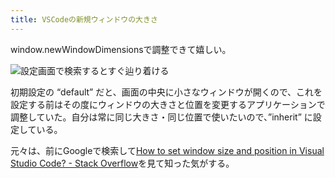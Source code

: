 ```yaml
---
title: VSCodeの新規ウィンドウの大きさ
---
```

window.newWindowDimensionsで調整できて嬉しい。

![](https://lh5.googleusercontent.com/kEPhgzRiQbDFzMo66gFx5IFzXV_W_-0OrFtmCCH7J7HeJGJxSEX7CqjrMqrci46igojFZZjYTKwKuYtprAj0tbOZSf1UHcj5246nG1S23O5_hOOsivIsPBfaC4esvsx-T5_2i9Xhu2jFCElprLstG8U "設定画面で検索するとすぐ辿り着ける")

初期設定の “default” だと、画面の中央に小さなウィンドウが開くので、これを設定する前はその度にウィンドウの大きさと位置を変更するアプリケーションで調整していた。自分は常に同じ大きさ・同じ位置で使いたいので、”inherit” に設定している。

元々は、前にGoogleで検索して[How to set window size and position in Visual Studio Code? - Stack Overflow](https://stackoverflow.com/questions/44412233/how-to-set-window-size-and-position-in-visual-studio-code)を見て知った気がする。
